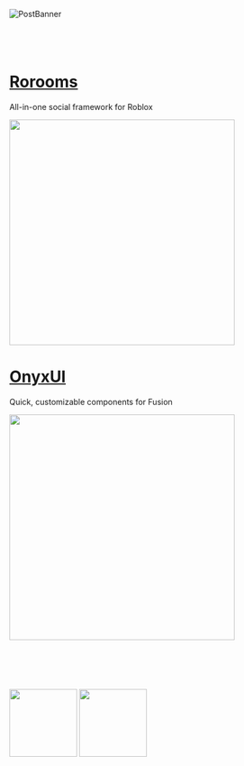 ![PostBanner](https://github.com/user-attachments/assets/5cbf666a-558d-4c4b-9d63-90fbe29d4252)

#

<br>

# [Rorooms](https://github.com/Rorooms/Rorooms)

All-in-one social framework for Roblox

<img src="https://github.com/user-attachments/assets/1e5b9dd8-1341-40be-9c68-79829d7db0c1" width="400px"></img>

# [OnyxUI](https://github.com/Loneka/OnyxUI)

Quick, customizable components for Fusion

<img src="https://github.com/user-attachments/assets/dfc531ff-e70a-4ab9-801f-7449c4af6ab7" width="400px"></img>

<br>

#

<br>

<span align="center">
  <a href="https://suite.loneka.com" target="_blank" rel="noopener noreferrer"><img src="https://github.com/user-attachments/assets/05d870f1-a166-4908-a437-a62b27be4bec" height="120px"></img></a>
  <a href="https://avafe.me" target="_blank" rel="noopener noreferrer"><img src="https://github.com/user-attachments/assets/7e8ca32f-d08d-48d7-b9a1-0146092d555b" height="120px"></img></a>
</span>
